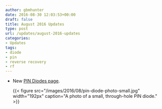 ```yaml
---
author: gbmhunter
date: 2016-08-30 12:03:53+00:00
draft: false
title: August 2016 Updates
type: post
url: /updates/august-2016-updates
categories:
- Updates
tags:
- diode
- pin
- reverse recovery
- rf
---
```


* New [PIN Diodes page](http://blog.mbedded.ninja/electronics/components/diodes/pin-diodes).  

	{{< figure src="/images/2016/08/pin-diode-photo-small.jpg" width="192px" caption="A photo of a small, through-hole PIN diode."  >}}